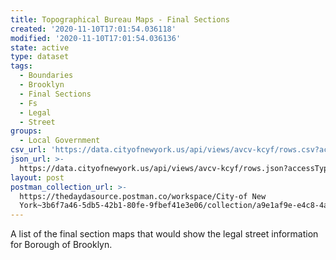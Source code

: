 ```yaml
---
title: Topographical Bureau Maps - Final Sections
created: '2020-11-10T17:01:54.036118'
modified: '2020-11-10T17:01:54.036136'
state: active
type: dataset
tags:
  - Boundaries
  - Brooklyn
  - Final Sections
  - Fs
  - Legal
  - Street
groups:
  - Local Government
csv_url: 'https://data.cityofnewyork.us/api/views/avcv-kcyf/rows.csv?accessType=DOWNLOAD'
json_url: >-
  https://data.cityofnewyork.us/api/views/avcv-kcyf/rows.json?accessType=DOWNLOAD
layout: post
postman_collection_url: >-
  https://thedaydasource.postman.co/workspace/City-of New
  York~3b6f7a46-5db5-42b1-80fe-9fbef41e3e06/collection/a9e1af9e-e4c8-4a0f-82cb-dcc7ad9a600b
---
```

A list of the final section maps that would show the legal street information for Borough of Brooklyn.

